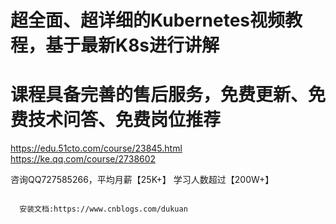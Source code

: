 # 超全面、超详细的Kubernetes视频教程，基于最新K8s进行讲解
# 课程具备完善的售后服务，免费更新、免费技术问答、免费岗位推荐

https://edu.51cto.com/course/23845.html
https://ke.qq.com/course/2738602

咨询QQ727585266，平均月薪【25K+】 学习人数超过【200W+】

```

  安装文档:https://www.cnblogs.com/dukuan
  
```
